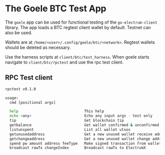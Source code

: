 # The Goele BTC Test App

The `goele` app can be used for functional testing of the `go-electrum-client` library. The app  loads a BTC regtest client wallet by default. Testnet can also be used. 

Wallets are at `/home/<user>/.config/goele/btc/<network>`. Regtest wallets should be deleted as necessary.

Use the harness scripts at `client/btc/test_harness`. When goele starts navigate to `client/btc/rpctest` and use the rpc test client.

## RPC Test client

```bash
rpctest v0.1.0

usage:
  cmd [positional args]

  help 					            This help
  echo <any> 				        Echo any input args - test only
  tip 					            Get blockchain tip
  getbalance 				        Get wallet confirmed & unconfirmed balance
  listunspent 				        List all wallet utxos
  getunusedaddress 			        Get a new unused wallet receive address
  getchangeaddress 			        Get a new unused wallet change address
  spend pw amount address feeType   Make signed transaction from wallet utxos
  broadcast rawTx changeIndex 		Broadcast rawTx to ElectrumX
```

